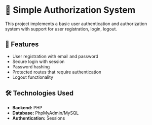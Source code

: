 # 🔐 Simple Authorization System

This project implements a basic user authentication and authorization system with support for user registration, login, logout.

## 📌 Features

- User registration with email and password
- Secure login with session
- Password hashing
- Protected routes that require authentication
- Logout functionality

## 🛠️ Technologies Used

- **Backend:** PHP
- **Database:** PhpMyAdmin/MySQL
- **Authentication:** Sessions


